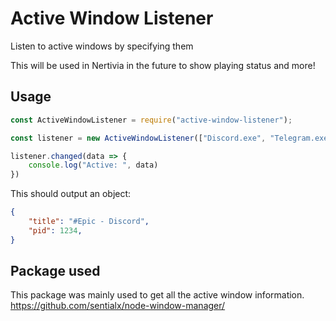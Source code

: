 # Active Window Listener
Listen to active windows by specifying them

This will be used in Nertivia in the future to show playing status and more!

## Usage
```js
const ActiveWindowListener = require("active-window-listener");

const listener = new ActiveWindowListener(["Discord.exe", "Telegram.exe", "Code.exe"]);

listener.changed(data => {
    console.log("Active: ", data)
})
```
This should output an object:
```json
{
    "title": "#Epic - Discord",
    "pid": 1234,
}
```

## Package used
This package was mainly used to get all the active window information.
https://github.com/sentialx/node-window-manager/ 
